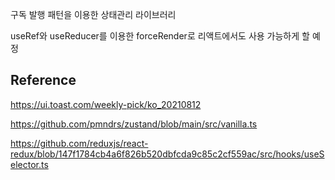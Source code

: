 구독 발행 패턴을 이용한 상태관리 라이브러리

useRef와 useReducer를 이용한 forceRender로 리액트에서도 사용 가능하게 할 예정

## Reference

https://ui.toast.com/weekly-pick/ko_20210812

https://github.com/pmndrs/zustand/blob/main/src/vanilla.ts

https://github.com/reduxjs/react-redux/blob/147f1784cb4a6f826b520dbfcda9c85c2cf559ac/src/hooks/useSelector.ts
